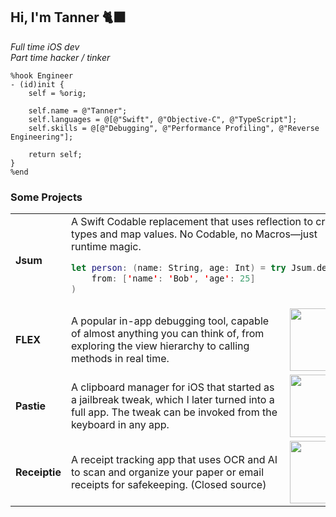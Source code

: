## Hi, I'm Tanner 🐈‍⬛

_Full time iOS dev_  
_Part time hacker / tinker_  

```logos
%hook Engineer
- (id)init {
    self = %orig;

    self.name = @"Tanner";
    self.languages = @[@"Swift", @"Objective-C", @"TypeScript"];
    self.skills = @[@"Debugging", @"Performance Profiling", @"Reverse Engineering"];

    return self;
}
%end
```

### Some Projects

<table>
<tr>
<td><strong>Jsum</strong></td>
<td colspan=2>
A Swift Codable replacement that uses reflection to create types and map values. No Codable, no Macros—just runtime magic.

```swift
let person: (name: String, age: Int) = try Jsum.decode(
    from: ['name': 'Bob', 'age': 25]
)
```

</td>
</tr>
<tr>
</tr>
<tr>
<td><strong>FLEX</strong></td>
<td>A popular in-app debugging tool, capable of almost anything you can think of, from exploring the view hierarchy to calling methods in real time.</td>
<td><img src=https://github.com/user-attachments/assets/a9786af4-9032-47cb-94fe-ab5a75d77b07 height=100px></td>
</tr>
<tr>
<td><strong>Pastie</strong></td>
<td>A clipboard manager for iOS that started as a jailbreak tweak, which I later turned into a full app. The tweak can be invoked from the keyboard in any app.</td>
<td><img src=https://github.com/user-attachments/assets/9d46391b-4b3c-4847-bbab-a144987a8d92 height=100px></td>
</tr>
<tr>
<td><strong>Receiptie</strong></td>
<td>A receipt tracking app that uses OCR and AI to scan and organize your paper or email receipts for safekeeping. (Closed source)</td>
<td><img src=https://github.com/user-attachments/assets/7e2e53a4-5b0d-4806-8509-26e6b644dc27 height=100px></td>
</tr>
</table>

